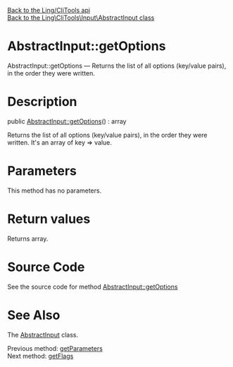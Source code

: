 [Back to the Ling/CliTools api](https://github.com/lingtalfi/CliTools/blob/master/doc/api/Ling/CliTools.md)<br>
[Back to the Ling\CliTools\Input\AbstractInput class](https://github.com/lingtalfi/CliTools/blob/master/doc/api/Ling/CliTools/Input/AbstractInput.md)


AbstractInput::getOptions
================



AbstractInput::getOptions — Returns the list of all options (key/value pairs), in the order they were written.




Description
================


public [AbstractInput::getOptions](https://github.com/lingtalfi/CliTools/blob/master/doc/api/Ling/CliTools/Input/AbstractInput/getOptions.md)() : array




Returns the list of all options (key/value pairs), in the order they were written.
It's an array of key => value.




Parameters
================

This method has no parameters.


Return values
================

Returns array.








Source Code
===========
See the source code for method [AbstractInput::getOptions](https://github.com/lingtalfi/CliTools/blob/master/Input/AbstractInput.php#L103-L106)


See Also
================

The [AbstractInput](https://github.com/lingtalfi/CliTools/blob/master/doc/api/Ling/CliTools/Input/AbstractInput.md) class.

Previous method: [getParameters](https://github.com/lingtalfi/CliTools/blob/master/doc/api/Ling/CliTools/Input/AbstractInput/getParameters.md)<br>Next method: [getFlags](https://github.com/lingtalfi/CliTools/blob/master/doc/api/Ling/CliTools/Input/AbstractInput/getFlags.md)<br>

